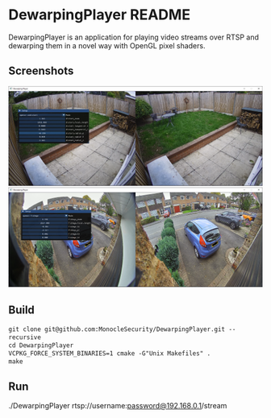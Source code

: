 DewarpingPlayer README
====================

DewarpingPlayer is an application for playing video streams over RTSP and dewarping them in a novel way with OpenGL pixel shaders.

## Screenshots

![Undistort](undistort.png)
![Fisheye](fisheye.png)

## Build

```
git clone git@github.com:MonocleSecurity/DewarpingPlayer.git --recursive
cd DewarpingPlayer
VCPKG_FORCE_SYSTEM_BINARIES=1 cmake -G"Unix Makefiles" .
make
```

## Run

./DewarpingPlayer rtsp://username:password@192.168.0.1/stream
